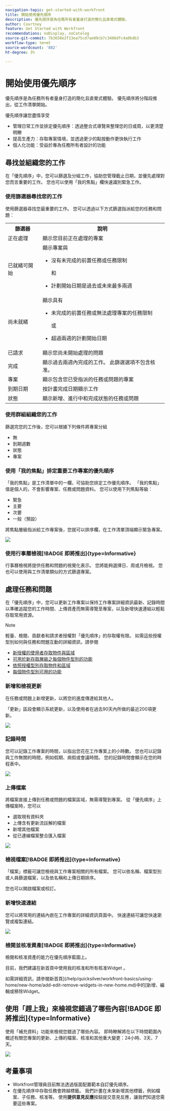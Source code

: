 ```yaml
---
navigation-topic: get-started-with-workfront
title: 開始使用優先順序
description: 優先順序是為任務所有者量身打造的簡化且直覺式體驗。
author: Courtney
feature: Get Started with Workfront
recommendations: noDisplay, noCatalog
source-git-commit: 7b3658e2f13ea75cd7ae09cb7c3486dfc4a0bdb3
workflow-type: tm+mt
source-wordcount: '882'
ht-degree: 3%

---
```



# 開始使用優先順序

優先順序是為任務所有者量身打造的簡化且直覺式體驗。 優先順序將分階段推出，從工作清單開始。

優先順序讓您盡情享受

* 管理日常工作並排定優先順序：透過整合式導覽來整理您的日或周，以更清楚明瞭
* 提高生產力：存取專案情境，並透過更少的點按動作更快執行工作
* 個人化功能：受益於專為任務所有者設計的功能

## 尋找並組織您的工作

在「優先順序」中，您可以篩選及分組工作，協助您管理截止日期，並優先處理對您而言重要的工作。 您也可以使用「我的焦點」欄快速識別緊急工作。

### 使用篩選器尋找您的工作

使用篩選器尋找您最重要的工作。 您可以透過以下方式篩選指派給您的任務和問題：

<table>
  <tbody>
   <tr>
   <th>篩選器</th>
   <th>說明</th>
   </tr>
    <tr>
      <td>正在處理</td>
      <td>顯示您目前正在處理的專案</td>
    </tr>
    <tr>
      <td>已就緒可開始</td>
      <td>顯示專案與 
      <ul>
      <li>沒有未完成的前置任務或任務限制</li>
      <p>和</p>
      <li>計劃開始日期是過去或未來最多兩週</li>
      </ul>
      </td>
    </tr>
    <tr>
      <td>尚未就緒</td>
      <td>顯示具有
       <ul>
      <li>未完成的前置任務或無法處理專案的任務限制</li>
      <p>或</p>
      <li>超過兩週的計劃開始日期</li>
      </ul>
       </td>
    </tr>
    <tr>
      <td>已請求</td>
      <td>顯示您尚未開始處理的問題</td>
    </tr>
      <td>完成</td>
      <td>顯示過去兩週內完成的工作。 此篩選選項不包含核准。</td>
    </tr>
    <tr>
    <td>專案</td>
    <td>顯示包含您已受指派的任務或問題的專案</td>
    </tr>
    <tr>
    <td>到期日期</td>
    <td>按計畫完成日期顯示工作</td>
    </tr>
    <tr>
    <td>狀態</td>
    <td>顯示新增、進行中和完成狀態的任務或問題</td>
    </tr>
  </tbody>
</table>

### 使用群組組織您的工作

篩選完您的工作後，您可以根據下列條件將專案分組

* 無
* 到期週數
* 狀態
* 專案

<!--For more information, see [Find and organize your work in Priorities]().-->

### 使用「我的焦點」排定重要工作專案的優先順序

「我的焦點」是工作清單中的一欄，可協助您排定工作優先順序。 「我的焦點」值是個人的，不會影響專案、任務或問題資料。 您可以使用下列焦點等級：

* 緊急
* 主要
* 次要
* 一般（預設）

將焦點層級指派給工作專案後，您就可以排序欄，在工作清單頂端顯示緊急專案。

<!--For more information, see [Prioritize important work items with My Focus]().-->

![](assets/my-focus-column.png)

### 使用行事曆檢視[!BADGE 即將推出]{type=Informative}

行事曆檢視將提供任務和問題的視覺化表示。 您將能夠選擇日、周或月檢視。 您也可以使用與工作清單類似的方式篩選專案。

## 處理任務和問題

在「優先順序」中，您可以更新工作專案以保持工作專案詳細資訊最新、記錄時間以準確追蹤您的工作時間、上傳資產而無需導覽至專案，以及新增快速連結以輕鬆存取常用資源。

>[!NOTE]
>
>輕量、檢閱、貢獻者和請求者授權對「優先順序」的存取權有限。 如需這些授權型別如何與任務和問題互動的詳細資訊，請參閱
>
>* [新授權的使用者存取物件與區域](/help/quicksilver/administration-and-setup/add-users/how-access-levels-work/access-to-objects-areas-license-types.md)
>* [可用於新存取層級之每個物件型別的功能](/help/quicksilver/administration-and-setup/add-users/how-access-levels-work/functionality-available-for-objects.md)
>* [依照授權型別存取物件和區域](/help/quicksilver/administration-and-setup/add-users/access-levels-and-object-permissions/access-to-objects-and-areas-by-license-type.md)
>* [每個物件型別可用的功能](/help/quicksilver/administration-and-setup/add-users/access-levels-and-object-permissions/functionality-available-for-each-object-type.md)


### 新增和檢視更新

在任務或問題上新增更新，以將您的進度傳達給其他人。

「更新」區段會顯示系統更新，以及使用者在過去90天內所做的最近200項更新。

<!--For more information, see [Add and view updates in Priorities]().-->

![](assets/new-update.png)

### 記錄時間

您可以記錄工作專案的時間，以指出您花在工作專案上的小時數。 您也可以記錄與工作無關的時間，例如假期、病假或會議時間。 您的記錄時間會顯示在您的時程表中。

<!--For more information, see [Log time in Priorities]().-->

![](assets/log-time.png)

### 上傳檔案

將檔案直接上傳到任務或問題的檔案區域，無需導覽到專案。 從「優先順序」上傳檔案時，您可以

* 選取現有資料夾
* 上傳含有更新流註解的檔案
* 新增其他檔案
* 從已連線檔案整合匯入檔案

<!--For more information, see [Upload files in Priorities]().-->

![](assets/upload-file.png)

### 檢視檔案[!BADGE 即將推出]{type=Informative}

「檔案」標籤可讓您檢視與工作專案相關的所有檔案。 您可以依名稱、檔案型別或人員篩選檔案，以及依名稱和上傳日期排序。

您也可以開啟檔案或校訂。

### 新增快速連結

您可以將常用的連結內嵌在工作專案的詳細資訊頁面中。 快速連結可讓您快速瀏覽或複製連結。

![](assets/quick-links.png)

<!--For more information, see [Add and manage quick links in Priorities]().-->

### 檢閱並核准資產[!BADGE 即將推出]{type=Informative}

檢閱和核准資產的能力在優先順序藍圖上。

目前，我們建議在新首頁中使用我的核准和所有核准Widget 。

如需詳細資訊，請參閱新首頁](/help/quicksilver/workfront-basics/using-home/new-home/add-edit-remove-widgets-in-new-home.md)中的[新增、編輯或移除Widget。


## 使用「趕上我」來檢視您錯過了哪些內容[!BADGE 即將推出]{type=Informative}

使用「補充資料」功能來檢視您錯過了哪些內容。 即時瞭解將在以下時間範圍內概述有關您專案的更新、上傳的檔案、核准和其他重大變更：24小時、3天、7天。


![](assets/catch-me-up.png)

## 考量事項

* Workfront管理員目前無法透過版面配置範本自訂優先順序。
* 在優先順序中存取任務會跨越標籤。 我們計畫在未來新增其他標籤，例如檔案、子任務、核准等。 使用&#x200B;**提供意見反應**&#x200B;按鈕提交意見反應，讓我們知道您需要這些專案。


